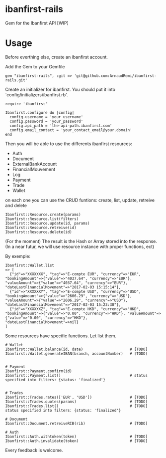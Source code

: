 # ibanfirst-rails

Gem for the Ibanfirst API [WIP]

# Usage

Before everthing else, create an ibanfirst account.

Add the Gem to your Gemfile
```
gem "ibanfirst-rails", :git => 'git@github.com:ArnaudRemi/ibanfirst-rails.git'
```

Create an initializer for ibanfirst. You should put it into `config/initializers/ibanfirst.rb'.
```
require 'ibanfirst'

Ibanfirst.configure do |config|
  config.username = 'your_username'
  config.password = 'your_password'
  config.api_path = 'the-api-path.ibanfirst.com'
  config.email_contact = 'your_contact_email@your.domain'
end
```

Then you will be able to use the differents ibanfirst resources:
- Auth
- Document
- ExternalBankAccount
- FinancialMouvement
- Log
- Payment
- Trade
- Wallet

on each one you can use the CRUD funtions: create, list, update, retreive and delete
```
Ibanfirst::Resource.create(params)
Ibanfirst::Resource.list(filters)
Ibanfirst::Resource.update(id, params)
Ibanfirst::Resource.retreive(id)
Ibanfirst::Resource.delete(id)
```

(For the moment) The result is the Hash or Array stored into the response.
(In a near futur, we will use resource instance with proper functions, ect)

By exemple:
```
Ibanfirst::Wallet.list
=> [
  {"id"=>"XXXXXXX", "tag"=>"E-compte EUR", "currency"=>"EUR", "bookingAmount"=>{"value"=>"4037.64", "currency"=>"EUR"}, "valueAmount"=>{"value"=>"4037.64", "currency"=>"EUR"}, "dateLastFinancialMovement"=>"2017-02-03 15:15:14"}, 
  {"id"=>"XXXXXXY", "tag"=>"E-compte USD", "currency"=>"USD", "bookingAmount"=>{"value"=>"2606.29", "currency"=>"USD"}, "valueAmount"=>{"value"=>"2606.29", "currency"=>"USD"}, "dateLastFinancialMovement"=>"2017-02-03 15:23:30"}, 
  {"id"=>"XXXXXXZ", "tag"=>"E-compte HKD", "currency"=>"HKD", "bookingAmount"=>{"value"=>"0.00", "currency"=>"HKD"}, "valueAmount"=>{"value"=>"0.00", "currency"=>"HKD"}, "dateLastFinancialMovement"=>nil}
]
```

Some resources have specific functions.
Let list them.

```
# Wallet
Ibanfirst::Wallet.balance(id, date)                     # [TODO]
Ibanfirst::Wallet.generateIBAN(branch, accountNumber)   # [TODO]


# Payment
Ibanfirst::Payment.confirm(id)
Ibanfirst::Payment.list()                               # status specified into filters: {status: 'finalized'}


# Trades
Ibanfirst::Trades.rates(['EUR', 'USD'])                 # [TODO]
Ibanfirst::Trades.quotes(params)                        # [TODO]
Ibanfirst::Trades.list()                                # [TODO] status specified into filters: {status: 'finalized'}

# Document
Ibanfirst::Document.retreiveRIB(rib)                    # [TODO]

# Auth
Ibanfirst::Auth.withtoken(token)                        # [TODO]
Ibanfirst::Auth.invalidate(token)                       # [TODO]
```



Every feedback is welcome.

